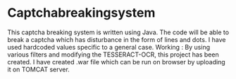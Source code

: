 # Captchabreakingsystem
This captcha breaking system is written using Java. 
The code will be able to break a captcha which has disturbance in the form of lines and dots. 
I have used hardcoded values specific to a general case.
Working : 
By using various filters and modifying the TESSERACT-OCR, this project has been created.
I have created .war file which can be run on browser by uploading it on TOMCAT server.

